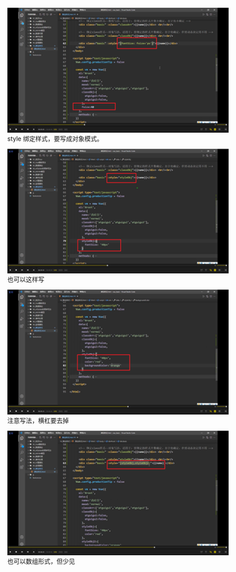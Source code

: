![](./img/2022-01-25-09-24-36.png)  
style 绑定样式，要写成对象模式。

![](./img/2022-01-25-09-25-47.png)  
也可以这样写

![](./img/2022-01-25-09-26-46.png)      
注意写法，横杠要去掉        

![](./img/2022-01-25-09-27-50.png)      
也可以数组形式，但少见